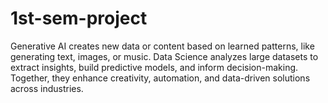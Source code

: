 # 1st-sem-project
Generative AI creates new data or content based on learned patterns, like generating text, images, or music. Data Science analyzes large datasets to extract insights, build predictive models, and inform decision-making. Together, they enhance creativity, automation, and data-driven solutions across industries.
